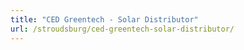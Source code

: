 ```yaml
---
title: "CED Greentech - Solar Distributor"
url: /stroudsburg/ced-greentech-solar-distributor/
---
```

